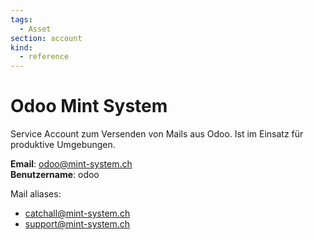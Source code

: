 ```yaml
---
tags:
  - Asset
section: account
kind:
  - reference
---
```

# Odoo Mint System

Service Account zum Versenden von Mails aus Odoo. Ist im Einsatz für produktive Umgebungen.

**Email**: odoo@mint-system.ch\
**Benutzername**: odoo

Mail aliases:

* catchall@mint-system.ch
* support@mint-system.ch